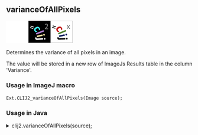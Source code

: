 ## varianceOfAllPixels
<img src="images/mini_empty_logo.png"/><img src="images/mini_clij2_logo.png"/><img src="images/mini_clijx_logo.png"/>

Determines the variance of all pixels in an image. 

The value will be stored in a new row of ImageJs
Results table in the column 'Variance'.

### Usage in ImageJ macro
```
Ext.CLIJ2_varianceOfAllPixels(Image source);
```


### Usage in Java


<details>

<summary>
clij2.varianceOfAllPixels(source);
</summary>
```
// init CLIJ and GPU
import net.haesleinhuepf.clij2.CLIJ2;
import net.haesleinhuepf.clij.clearcl.ClearCLBuffer;
CLIJ2 clij2 = CLIJ2.getInstance();

// get input parameters
ClearCLBuffer source = clij2.push(sourceImagePlus);
```

```
// Execute operation on GPU
double resultVarianceOfAllPixels = clij2.varianceOfAllPixels(source);
```

```
//show result
System.out.println(resultVarianceOfAllPixels);

// cleanup memory on GPU
clij2.release(source);
```


</details>



### Usage in Matlab


<details>

<summary>
clij2.varianceOfAllPixels(source);
</summary>
```
% init CLIJ and GPU
clij2 = init_clatlab();

% get input parameters
source = clij2.pushMat(source_matrix);
```

```
% Execute operation on GPU
double resultVarianceOfAllPixels = clij2.varianceOfAllPixels(source);
```

```
% show result
System.out.println(resultVarianceOfAllPixels);

% cleanup memory on GPU
clij2.release(source);
```


</details>



### Usage in Icy


details>

<summary>
clij2.varianceOfAllPixels(source);
</summary>
```
// init CLIJ and GPU
importClass(net.haesleinhuepf.clicy.CLICY);
importClass(Packages.icy.main.Icy);

clij2 = CLICY.getInstance();

// get input parameters
source_sequence = getSequence();source = clij2.pushSequence(source_sequence);
```

```
// Execute operation on GPU
double resultVarianceOfAllPixels = clij2.varianceOfAllPixels(source);
```

```
// show result
System.out.println(resultVarianceOfAllPixels);

// cleanup memory on GPU
clij2.release(source);
```


</details>



[Back to CLIJ2 reference](https://clij.github.io/clij2-docs/reference)
[Back to CLIJ2 documentation](https://clij.github.io/clij2-docs)

[Imprint](https://clij.github.io/imprint)
